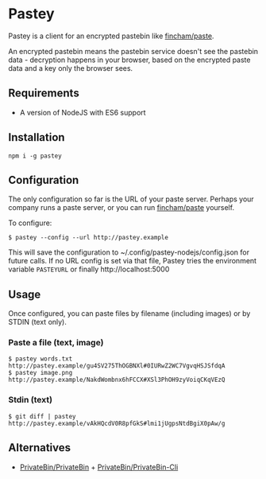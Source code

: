# Pastey

Pastey is a client for an encrypted pastebin like [fincham/paste](https://github.com/fincham/paste).

An encrypted pastebin means the pastebin service doesn't see the pastebin data - decryption happens in your browser, based on the encrypted paste data and a key only the browser sees.

## Requirements

* A version of NodeJS with ES6 support

## Installation

    npm i -g pastey

## Configuration

The only configuration so far is the URL of your paste server. Perhaps your company runs a paste server, or you can run [fincham/paste](https://github.com/fincham/paste) yourself.

To configure:

    $ pastey --config --url http://pastey.example

This will save the configuration to ~/.config/pastey-nodejs/config.json for future calls. If no URL config is set via that file, Pastey tries the environment variable `PASTEYURL` or finally http://localhost:5000

## Usage

Once configured, you can paste files by filename (including images) or by STDIN (text only).

### Paste a file (text, image)

    $ pastey words.txt
    http://pastey.example/gu4SV275ThOGBNXl#0IURwZ2WC7VgvqHSJSfdqA
    $ pastey image.png
    http://pastey.example/NakdWombnx6hFCCX#XSl3PhOH9zyVoiqCKqVEzQ

### Stdin (text)

    $ git diff | pastey
    http://pastey.example/vAkHQcdV0R8pfGkS#lmi1jUgpsNtdBgiX0pAw/g

## Alternatives

* [PrivateBin/PrivateBin](https://github.com/PrivateBin/PrivateBin) + [PrivateBin/PrivateBin-Cli](https://github.com/PrivateBin/PrivateBin-Cli)
